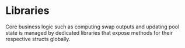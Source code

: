 # Libraries

Core business logic such as computing swap outputs and updating pool state is managed by dedicated libraries that expose methods for their respective structs globally.